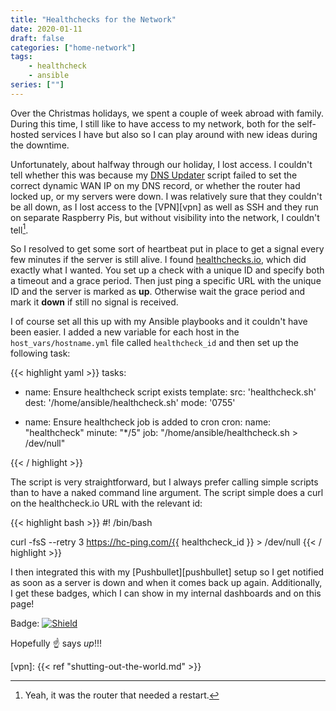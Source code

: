 ```yaml
---
title: "Healthchecks for the Network"
date: 2020-01-11
draft: false
categories: ["home-network"]
tags:
    - healthcheck
    - ansible
series: [""]
---
```


Over the Christmas holidays, we spent a couple of week abroad with family. During this time, I still like to have access to my network, both for the self-hosted services I have but also so I can play around with new ideas during the downtime.

Unfortunately, about halfway through our holiday, I lost access. I couldn't tell whether this was because my [DNS Updater][dns-update] script failed to set the correct dynamic WAN IP on my DNS record, or whether the router had locked up, or my servers were down. I was relatively sure that they couldn't be all down, as I lost access to the [VPN][vpn] as well as SSH and they run on separate Raspberry Pis, but without visibility into the network, I couldn't tell[^1].

So I resolved to get some sort of heartbeat put in place to get a signal every few minutes if the server is still alive. I found [healthchecks.io][healthchecks], which did exactly what I wanted. You set up a check with a unique ID and specify both a timeout and a grace period. Then just ping a specific URL with the unique ID and the server is marked as **up**. Otherwise wait the grace period and mark it **down** if still no signal is received. 

I of course set all this up with my Ansible playbooks and it couldn't have been easier. I added a new variable for each host in the `host_vars/hostname.yml` file called `healthcheck_id` and then set up the following task:

<!-- markdownlint-disable -->
{{< highlight yaml >}}
tasks:
  - name: Ensure healthcheck script exists
    template:
      src: 'healthcheck.sh'
      dest: '/home/ansible/healthcheck.sh'
      mode: '0755'

  - name: Ensure healthcheck job is added to cron
    cron:
      name: "healthcheck"
      minute: "*/5"
      job: "/home/ansible/healthcheck.sh > /dev/null"

{{< / highlight >}}
<!-- markdownlint-restore-->

The script is very straightforward, but I always prefer calling simple scripts than to have a naked command line argument. The script simple does a curl on the healthcheck.io URL with the relevant id:

<!-- markdownlint-disable -->
{{< highlight bash >}}
#! /bin/bash

curl -fsS --retry 3 https://hc-ping.com/{{ healthcheck_id }} > /dev/null
{{< / highlight >}}
<!-- markdownlint-restore-->

I then integrated this with my [Pushbullet][pushbullet] setup so I get notified as soon as a server is down and when it comes back up again. Additionally, I get these badges, which I can show in my internal dashboards and on this page! 

Badge: [![Shield](https://healthchecks.io/badge/f64aa0cc-cc31-4423-a248-ab9721/CK9m-Cbo/servers.svg)](https://healthchecks.io)

Hopefully :point_up: says *up*!!!

[dns-update]: https://hub.docker.com/repository/docker/pkuehne/route53-update
[healthchecks]: https://healthchecks.io/
[vpn]: {{< ref "shutting-out-the-world.md" >}}
[^1]: Yeah, it was the router that needed a restart.
